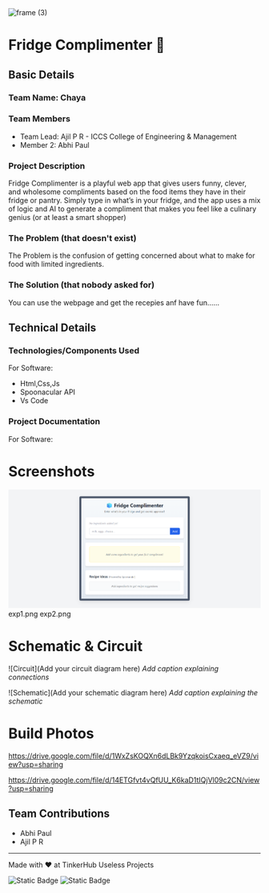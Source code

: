 <img width="3188" height="1202" alt="frame (3)" src="https://github.com/user-attachments/assets/517ad8e9-ad22-457d-9538-a9e62d137cd7" />


# Fridge Complimenter 🎯


## Basic Details
### Team Name: Chaya


### Team Members
- Team Lead: Ajil P R - ICCS College of Engineering & Management
- Member 2: Abhi Paul

### Project Description
Fridge Complimenter is a playful web app that gives users funny, clever, and wholesome compliments based on the food items they have in their fridge or pantry. Simply type in what’s in your fridge, and the app uses a mix of logic and AI to generate a compliment that makes you feel like a culinary genius (or at least a smart shopper)

### The Problem (that doesn't exist)
The Problem is the confusion of getting concerned about what to make for food with limited ingredients.

### The Solution (that nobody asked for)
You can use the webpage and get the recepies anf have fun......

## Technical Details
### Technologies/Components Used
For Software:
- Html,Css,Js
- Spoonacular API
- Vs Code


### Project Documentation
For Software:

# Screenshots
![Project Preview](./images/home.png)
exp1.png
exp2.png


# Schematic & Circuit
![Circuit](Add your circuit diagram here)
*Add caption explaining connections*

![Schematic](Add your schematic diagram here)
*Add caption explaining the schematic*

# Build Photos

https://drive.google.com/file/d/1WxZsKOQXn6dLBk9YzqkoisCxaeq_eVZ9/view?usp=sharing

https://drive.google.com/file/d/14ETGfvt4vQfUU_K6kaD1tIQjVl09c2CN/view?usp=sharing



## Team Contributions
- Abhi Paul
- Ajil P R
---
Made with ❤️ at TinkerHub Useless Projects 

![Static Badge](https://img.shields.io/badge/TinkerHub-24?color=%23000000&link=https%3A%2F%2Fwww.tinkerhub.org%2F)
![Static Badge](https://img.shields.io/badge/UselessProjects--25-25?link=https%3A%2F%2Fwww.tinkerhub.org%2Fevents%2FQ2Q1TQKX6Q%2FUseless%2520Projects)


